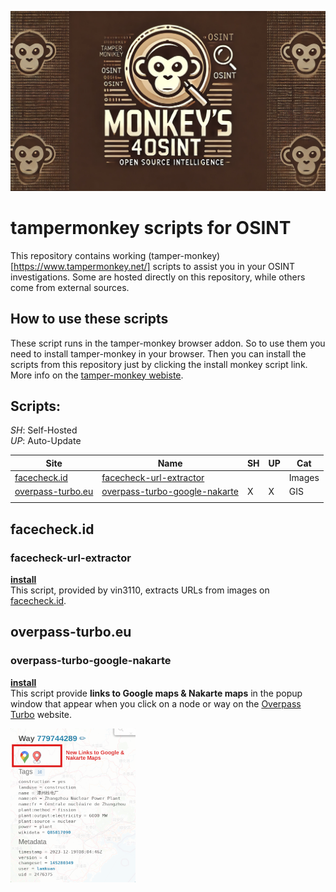 ![Monkey's 4 OSINT](images/monkey-logo.png)

# tampermonkey scripts for OSINT
This repository contains working (tamper-monkey)[https://www.tampermonkey.net/] scripts to assist you in your OSINT investigations. Some are hosted directly on this repository, while others come from external sources.

## How to use these scripts
These script runs in the tamper-monkey browser addon. So to use them you need to install tamper-monkey in your browser. Then you can install the scripts from this repository just by clicking the install monkey script link.\
More info on the [tamper-monkey webiste](https://www.tampermonkey.net/).

## Scripts:
*SH*: Self-Hosted\
*UP*: Auto-Update

| Site | Name | SH | UP | Cat |
|------|------|-------------|-------------|-----|
| [facecheck.id](https://facecheck.id)              | [facecheck-url-extractor](#facecheck-url-extractor) |   |   | Images |
| [overpass-turbo.eu](https://overpass-turbo.eu)    | [overpass-turbo-google-nakarte](#overpass-turbo.eu)    | X | X | GIS |
|                                                   |                                                     |   |   |      |


## facecheck.id
### facecheck-url-extractor
**[install](https://github.com/vin3110/facecheck.id-results-extractor/raw/refs/heads/main/facecheck-url-extractor-desktop&mobile.user.js)**\
This script, provided by vin3110, extracts URLs from images on [facecheck.id](https://facecheck.id).




## overpass-turbo.eu
### overpass-turbo-google-nakarte
**[install](https://raw.githubusercontent.com/markcla16/tampermonkey-scripts/main/tampermonkey-scripts/overpass-turbo-google-nakarte.user.js)**\
This script provide **links to Google maps & Nakarte maps** in the popup window that appear when you click on a node or way on the [Overpass Turbo](https://overpass-turbo.eu/) website.

![overpass demo](images/overpass-tubo-google-nakarte-example.png)

